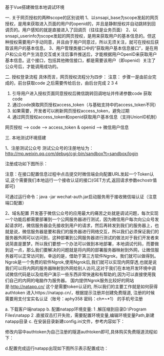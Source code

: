  基于Vue搭建微信本地调试环境

一. 关于网页授权的两种scope的区别说明
1、以snsapi_base为scope发起的网页授权，是用来获取进入页面的用户的openid的，并且是静默授权并自动跳转到回调页的。用户感知的就是直接进入了回调页（往往是业务页面）
2、以snsapi_userinfo为scope发起的网页授权，是用来获取用户的基本信息的。但这种授权需要用户手动同意，并且由于用户同意过，所以无须关注，就可在授权后获取该用户的基本信息。
3、用户管理类接口中的“获取用户基本信息接口”，是在用户和公众号产生消息交互或关注后事件推送后，才能根据用户OpenID来获取用户基本信息。这个接口，包括其他微信接口，都是需要该用户（即openid）关注了公众号后，才能调用成功的。

二. 授权登录流程
具体而言，网页授权流程分为四步：
注意： 步骤一是由前台完成的，前台获取code 之后需要传给后台，由后台完成 2 3 4
1. 引导用户进入授权页面同意授权后微信跳转回调地址并传递参数code 获取code
2. 通过code换取网页授权access_token（与基础支持中的access_token不同）
3. 如果需要，开发者可以刷新网页授权access_token，避免过期
4. 通过网页授权access_token和openid获取用户基本信息（支持UnionID机制）

网页授权 ——> code ——> access_token & openid ——> 微信用户信息
 

三. 本地测试环境搭建

1、注册测试公众号
   测试公众号的注册地址为：
   http://mp.weixin.qq.com/debug/cgi-bin/sandbox?t=sandbox/login

注册成功如下图所示：
 

注意：在接口配置信息过程中点击提交时微信端会向配置URL发起一个Token认证,这个需要我们本地运行一个接收认证的接口(GET方式,返回请求参数echostr值即可)

可通过运行命令：java -jar wechat-auth.jar启动服务用于接收微信端认证（注意端口配置）
 
2、域名配置
开发基于微信公众号的应用最大的痛苦之处就是调试问题，每次实现一个功能后都需要部署到一个公网服务器进行测试，因为微信用户每次向公众号发起请求时，微信服务器会先接收到用户的请求，然后再转发到我们的服务器上，也就是说，微信服务器是要和我们的服务器进行网络交互，所以我们必须保证我们的服务器外网可以访问到，这种部署到公网服务器进行测试的做法对于我们开发者来说简直是噩梦。所以我们要想一个办法可以做到本地部署，本地调试代码，而要做到这一点，那么我们要解决的问题就是将内网的部署服务器映射到外网，让微信服务器可以正常访问到，幸运的是，借助于第三方软件Ngrok，我们就可以做得到。Ngrok是一个免费的软件Ngrok,使用Ngrok后,我们就可以实现内网穿透,也就是说我们可以将内网的服务器映射到外网给别人访问,这对于我们在本地开发环境中调试微信代码是以及给用户演示一些东西非常快速和有帮助的,因为可以直接使用我们自己的内网的电脑作为服务器。
国内提供Ngrok服务比较好的网站是:http://natapp.cn/
这个是需要token认证的, 所以我们的主要工作就是如何获得authtoken
进入https://natapp.cn/，根据提示注册并创建免费隧道, 注册的时候需要用支付宝实名认证（账号：aphy358  密码：ch*~*1）
的手机号注册

a. 下载客户端natapp
b. 配置natapp环境变量:
   1 .解压缩到目录D:\Program Files\natapp
   2 .直接双击打开失败，需要配置环境变量,编辑环境变量Path,新建natapp目录
c. 在安装目录新建config.ini文件，参考内容如下：
 
修改内容中authtoken为自己注册的隧道authtoken即可,具体购买免费隧道流程如下：

 

 
d.配置完成运行natapp出现如下图所示表示配置成功：
 

